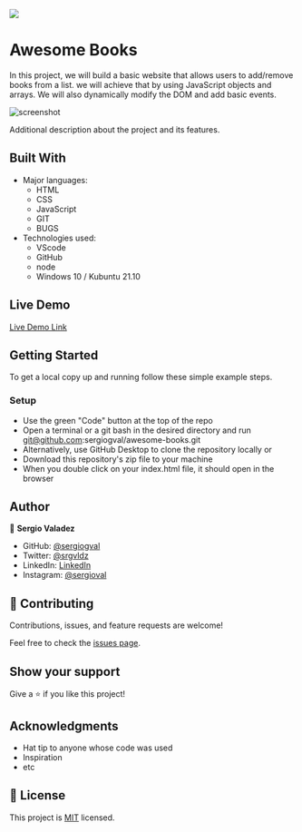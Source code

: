 ![](https://img.shields.io/badge/Microverse-blueviolet)

# Awesome Books

In this project, we will build a basic website that allows users to add/remove books from a list. we will achieve that by using JavaScript objects and arrays. We will also dynamically modify the DOM and add basic events. 

![screenshot](./app_screenshot.png)

Additional description about the project and its features.

## Built With

- Major languages:
  - HTML
  - CSS
  - JavaScript
  - GIT
  - BUGS
- Technologies used:
  - VScode
  - GitHub
  - node
  - Windows 10 / Kubuntu 21.10
## Live Demo

[Live Demo Link](https://sergiogval.github.io/awesome-books-paacked/)


## Getting Started


To get a local copy up and running follow these simple example steps.

### Setup
- Use the green "Code" button at the top of the repo
- Open a terminal or a git bash in the desired directory and run git@github.com:sergiogval/awesome-books.git
- Alternatively, use GitHub Desktop to clone the repository locally or
- Download this repository's zip file to your machine
- When you double click on your index.html file, it should open in the browser


## Author

👤 **Sergio Valadez**

- GitHub: [@sergiogval](https://github.com/sergiogval)
- Twitter: [@srgvldz](https://twitter.com/srgvldz)
- LinkedIn: [LinkedIn](https://www.linkedin.com/in/sergio-valadez-282153216/)
- Instagram: [@sergioval](https://www.instagram.com/sergioval/)

## 🤝 Contributing

Contributions, issues, and feature requests are welcome!

Feel free to check the [issues page](https://github.com/sergiogval/awesome-books/issues).

## Show your support

Give a ⭐️ if you like this project!

## Acknowledgments

- Hat tip to anyone whose code was used
- Inspiration
- etc

## 📝 License

This project is [MIT](./MIT.md) licensed.
